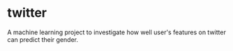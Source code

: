 # twitter
A machine learning project to investigate how well user's features on twitter can predict their gender.
